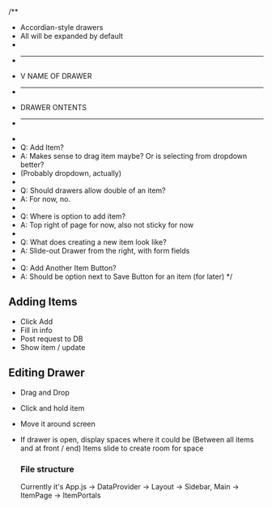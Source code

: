 /**
 * Accordian-style drawers
 * All will be expanded by default
 *
 * -----------------
 * V NAME OF DRAWER
 * -----------------
 * DRAWER ONTENTS
 * -----------------
 *
 * Q: Add Item?
 * A: Makes sense to drag item maybe? Or is selecting from dropdown better?
 * (Probably dropdown, actually)
 *
 * Q: Should drawers allow double of an item?
 * A: For now, no.
 *
 * Q: Where is option to add item?
 * A: Top right of page for now, also not sticky for now
 *
 * Q: What does creating a new item look like?
 * A: Slide-out Drawer from the right, with form fields
 *
 * Q: Add Another Item Button?
 * A: Should be option next to Save Button for an item (for later)
 */

## Adding Items
- Click Add
- Fill in info
- Post request to DB
- Show item / update

## Editing Drawer
- Drag and Drop
- Click and hold item
- Move it around screen
- If drawer is open, display spaces where it could be
  (Between all items and at front / end)
  Items slide to create room for space

  ### File structure
  Currently it's App.js -> DataProvider -> Layout -> Sidebar, Main -> ItemPage -> ItemPortals